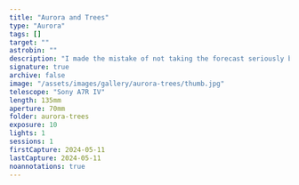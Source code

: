 ```yaml
---
title: "Aurora and Trees"
type: "Aurora"
tags: []
target: ""
astrobin: ""
description: "I made the mistake of not taking the forecast seriously because I've been disappointed in so many previous events. Because I was at a dark site to shoot a deep sky target, I had an interesting twist: the dark skies made it easy to photograph the aurora, but the dark site had no landmarks for good backdrops and a lot of (thankfully not lit) light posts. The trees did help, as you can see here."
signature: true
archive: false
image: "/assets/images/gallery/aurora-trees/thumb.jpg"
telescope: "Sony A7R IV"
length: 135mm
aperture: 70mm
folder: aurora-trees
exposure: 10
lights: 1
sessions: 1
firstCapture: 2024-05-11
lastCapture: 2024-05-11
noannotations: true
---
```

